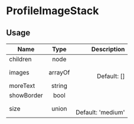 <!-- 
This is an auto-generated markdown. 
You can change it in "src/molecules/ProfileImageStack.jsx" and run build:docs to update this file.
-->
# ProfileImageStack

## Usage
| Name        | Type           | Description  |
| ----------- |:--------------:| ------------:|
|children|node|
|images|arrayOf|<br>Default: []
|moreText|string|
|showBorder|bool|
|size|union|<br>Default: 'medium'
